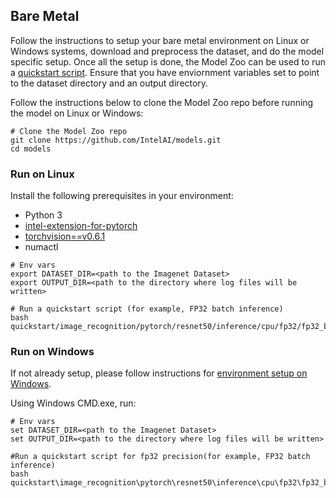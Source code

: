 <!--- 50. Bare Metal -->
## Bare Metal

Follow the instructions to setup your bare metal environment on Linux or Windows systems, download and
preprocess the dataset, and do the model specific setup. Once all the setup is done,
the Model Zoo can be used to run a [quickstart script](#quick-start-scripts).
Ensure that you have enviornment variables set to point to the dataset directory
and an output directory.

Follow the instructions below to clone the Model Zoo repo before running the model on Linux or Windows:
```
# Clone the Model Zoo repo 
git clone https://github.com/IntelAI/models.git
cd models
```

### Run on Linux
Install the following prerequisites in your environment:
* Python 3
* [intel-extension-for-pytorch](https://github.com/intel/intel-extension-for-pytorch)
* [torchvision==v0.6.1](https://github.com/pytorch/vision/tree/v0.6.1)
* numactl

```
# Env vars
export DATASET_DIR=<path to the Imagenet Dataset>
export OUTPUT_DIR=<path to the directory where log files will be written>

# Run a quickstart script (for example, FP32 batch inference)
bash quickstart/image_recognition/pytorch/resnet50/inference/cpu/fp32/fp32_batch_inference.sh 
```

### Run on Windows
If not already setup, please follow instructions for [environment setup on Windows](/docs/general/Windows.md).

Using Windows CMD.exe, run:
```
# Env vars
set DATASET_DIR=<path to the Imagenet Dataset>
set OUTPUT_DIR=<path to the directory where log files will be written>

#Run a quickstart script for fp32 precision(for example, FP32 batch inference)
bash quickstart\image_recognition\pytorch\resnet50\inference\cpu\fp32\fp32_batch_inference.sh 
```

